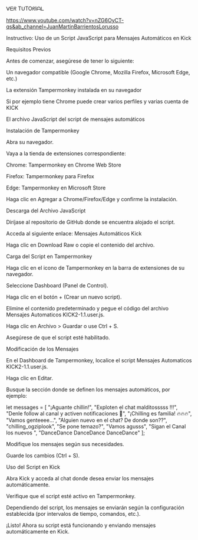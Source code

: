 ᐯᗴᖇ TᑌTOᖇIᗩᒪ

https://www.youtube.com/watch?v=nZG6OyCT-qs&ab_channel=JuanMartinBarrientosLorusso

Instructivo: Uso de un Script JavaScript para Mensajes Automáticos en Kick

Requisitos Previos

Antes de comenzar, asegúrese de tener lo siguiente:

Un navegador compatible (Google Chrome, Mozilla Firefox, Microsoft Edge, etc.)

La extensión Tampermonkey instalada en su navegador

Si por ejemplo tiene Chrome puede crear varios perfiles y varias cuenta de KICK

El archivo JavaScript del script de mensajes automáticos

Instalación de Tampermonkey

Abra su navegador.

Vaya a la tienda de extensiones correspondiente:

Chrome: Tampermonkey en Chrome Web Store

Firefox: Tampermonkey para Firefox

Edge: Tampermonkey en Microsoft Store

Haga clic en Agregar a Chrome/Firefox/Edge y confirme la instalación.

Descarga del Archivo JavaScript

Diríjase al repositorio de GitHub donde se encuentra alojado el script.

Acceda al siguiente enlace: Mensajes Automáticos Kick

Haga clic en Download Raw o copie el contenido del archivo.

Carga del Script en Tampermonkey

Haga clic en el icono de Tampermonkey en la barra de extensiones de su navegador.

Seleccione Dashboard (Panel de Control).

Haga clic en el botón + (Crear un nuevo script).

Elimine el contenido predeterminado y pegue el código del archivo Mensajes Automaticos KICK2-1.1.user.js.

Haga clic en Archivo > Guardar o use Ctrl + S.

Asegúrese de que el script esté habilitado.

Modificación de los Mensajes

En el Dashboard de Tampermonkey, localice el script Mensajes Automaticos KICK2-1.1.user.js.

Haga clic en Editar.

Busque la sección donde se definen los mensajes automáticos, por ejemplo:

let messages = [
                "¡Aguante chillin!",
                "Exploten el chat malditosssss !!!",
                "Denle follow al canal y activen notificaciones 🔔",
                "¡Chilling es familia! 🔥🔥🔥",
                "Vamos genteeee...",
                "Alguien nuevo en el chat? De donde son??",
                "chilling_ogziplook",
                "Se pone temazo?",
                "Vamos agusss",
                "Sigan el Canal los nuevos ",
                "DanceDance DanceDance DanceDance"
            ];

Modifique los mensajes según sus necesidades.

Guarde los cambios (Ctrl + S).

Uso del Script en Kick

Abra Kick y acceda al chat donde desea enviar los mensajes automáticamente.

Verifique que el script esté activo en Tampermonkey.

Dependiendo del script, los mensajes se enviarán según la configuración establecida (por intervalos de tiempo, comandos, etc.).

¡Listo! Ahora su script está funcionando y enviando mensajes automáticamente en Kick.
